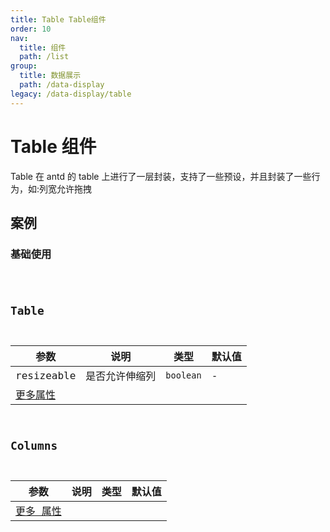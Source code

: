 ```yaml
---
title: Table Table组件
order: 10
nav:
  title: 组件
  path: /list
group:
  title: 数据展示
  path: /data-display
legacy: /data-display/table
---
```


# Table 组件

Table 在 antd 的 table 上进行了一层封装，支持了一些预设，并且封装了一些行为，如:列宽允许拖拽

## 案例

### 基础使用

<code src="./demo/demo1.tsx" />

## Table

| 参数                                                     | 说明           | 类型      | 默认值 |
| -------------------------------------------------------- | -------------- | --------- | ------ |
| resizeable                                               | 是否允许伸缩列 | `boolean` | -      | - |
| [更多属性 ](https://ant.design/components/table-cn/#API) |                |           |        |

## Columns

| 参数                                                         | 说明 | 类型 | 默认值 |
| ------------------------------------------------------------ | ---- | ---- | ------ |
| [更多 属性 ](https://ant.design/components/table-cn/#Column) |      |
